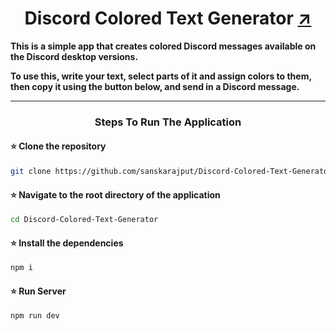 <div align="center">

# **Discord Colored Text Generator** [:arrow_upper_right:](https://discord-colored-text-generator-rho.vercel.app/)
</div>

<div align="">

**This is a simple app that creates colored Discord messages available on the Discord desktop versions.**

**To use this, write your text, select parts of it and assign colors to them, then copy it using the button below, and send in a Discord message.**
</div>

---

<div align="center">

### Steps To Run The Application
</div>

#### :star: Clone the repository
```bash
git clone https://github.com/sanskarajput/Discord-Colored-Text-Generator.git
```

#### :star: Navigate to the root directory of the application
```bash
cd Discord-Colored-Text-Generator
```

#### :star: Install the dependencies
```bash
npm i
```

#### :star: Run Server
```bash
npm run dev
```
